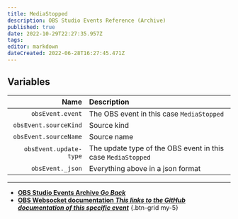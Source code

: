 ```yaml
---
title: MediaStopped
description: OBS Studio Events Reference (Archive)
published: true
date: 2022-10-29T22:27:35.957Z
tags: 
editor: markdown
dateCreated: 2022-06-28T16:27:45.471Z
---
```


## Variables
Name | Description
----:|:------------
`obsEvent.event` | The OBS event in this case `MediaStopped`
`obsEvent.sourceKind` | Source kind
`obsEvent.sourceName` | Source name
`obsEvent.update-type` | The update type of the OBS event in this case `MediaStopped`
`obsEvent._json` | Everything above in a json format

---

- [<i class="mdi mdi-chevron-left"></i>**OBS Studio Events Archive *Go Back***](/Broadcasters/OBS/Archive/Events)
- [<i class="mdi mdi-github"></i> **OBS Websocket documentation *This links to the GitHub documentation of this specific event***](https://github.com/obsproject/obs-websocket/blob/4.x-current/docs/generated/protocol.md#mediastopped)
{.btn-grid my-5}
